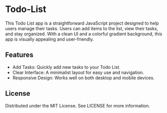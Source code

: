 # Todo-List
This Todo List app is a straightforward JavaScript project designed to help users manage their tasks. Users can add items to the list, view their tasks, and stay organized. With a clean UI and a colorful gradient background, this app is visually appealing and user-friendly.

## Features
- Add Tasks: Quickly add new tasks to your Todo List.
- Clear Interface: A minimalist layout for easy use and navigation.
- Responsive Design: Works well on both desktop and mobile devices.

## License
Distributed under the MIT License. See LICENSE for more information.
